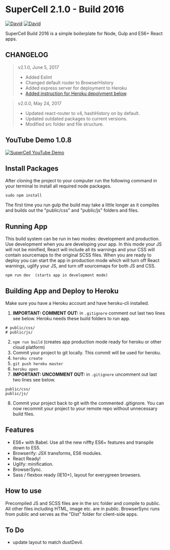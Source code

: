 # SuperCell 2.1.0 - Build 2016

[![David](https://david-dm.org/joellongie/supercell/status.svg?style=flat-square)](https://david-dm.org/joellongie/supercell)
[![David](https://david-dm.org/joellongie/supercell/dev-status.svg?style=flat-square)](https://david-dm.org/joellongie/supercell)


SuperCell Build 2016 is a simple boilerplate for Node, Gulp and ES6+ React apps. 

## CHANGELOG
 > v2.1.0, June 5, 2017     
  > - Added Eslint
  > - Changed default router to BrowserHistory
  > - Added express server for deployment to Heroku
  > - [Added instruction for Heroku depolyment below](https://github.com/joellongie/superCell#building-app-and-deploy-to-heroku).

 > v2.0.0, May 24, 2017     
  > - Updated react-router to v4, hashHistory on by default.
  > - Updated outdated packages to current versions.
  > - Modified src folder and file structure.

## YouTube Demo 1.0.8
[![SuperCell YouTube Demo](http://img.youtube.com/vi/BwzjYK1Hd0Y/0.jpg)](https://www.youtube.com/watch?v=BwzjYK1Hd0Y)


## Install Packages

After cloning the project to your computer run the following command in your terminal to install all required node packages.

    sudo npm install

The first time you run gulp the build may take a little longer as it compiles and builds out the "public/css" and "public/js" folders and files.

## Running App
This build system can be run in two modes: development and production.  Use development when you are developing your app.  In this mode your JS will not be minified, React will include all its warnings and your CSS will contain sourcemaps to the original SCSS files.  When you are ready to deploy you can start the app in production mode which will turn off React warnings, uglify your JS, and turn off sourcemaps for both JS and CSS.

    npm run dev  (starts app in development mode) 


## Building App and Deploy to Heroku
Make sure you have a Heroku account and have heroku-cli installed.


1. **IMPORTANT: COMMENT OUT:** in `.gitignore` comment out last two lines see below.  Heroku needs these build folders to run app.
```
# public/css/
# public/js/
```
2. `npm run build` (creates app production mode ready for heroku or other cloud platform)
3. Commit your project to git locally.  This commit will be used for heroku.
4. `heroku create`
5. `git push heroku master`
6. `heroku open`
7.  **IMPORTANT: UNCOMMENT OUT:** in `.gitignore` uncomment out last two lines see below.
```
public/css/
public/js/
```
8. Commit your project back to git with the commented .gitignore.  You can now recommit your project to your remote repo without unnecessary build files.

## Features

- ES6+ with Babel.  Use all the new niffty ES6+ features and transpile down to ES5.
- Browserify: JSX transforms, ES6 modules.
- React Ready!
- Uglify: minification.
- BrowserSync.
- Sass / flexbox ready (IE10+), layout for everygreen browsers.

## How to use

Precompiled JS and SCSS files are in the src folder and compile to public.  All other files including HTML, image etc. are in public.  BrowserSync runs from public and serves as the "Dist" folder for client-side apps.

## To Do
- update layout to match dustDevil.
